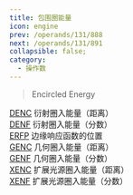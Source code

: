 ```yaml
---
title: 包围圈能量
icon: engine
prev: /operands/131/888
next: /operands/131/891
collapsible: false;
category:
  - 操作数
---
```


> Encircled Energy

[DENC](DENC.md  "Zemax 操作数 DENC") 衍射圈入能量（距离）<br />[DENF](DENF.md  "Zemax 操作数 DENF") 衍射圈入能量（分数）<br />[ERFP](ERFP.md  "Zemax 操作数 ERFP") 边缘响应函数的位置<br />[GENC](GENC.md  "Zemax 操作数 GENC") 几何圈入能量（距离）<br />[GENF](GENF.md  "Zemax 操作数 GENF") 几何圈入能量（分数）<br />[XENC](XENC.md  "Zemax 操作数 XENC") 扩展光源圈入能量（距离）<br />[XENF](XENF.md  "Zemax 操作数 XENF") 扩展光源圈入能量（分数）<br />